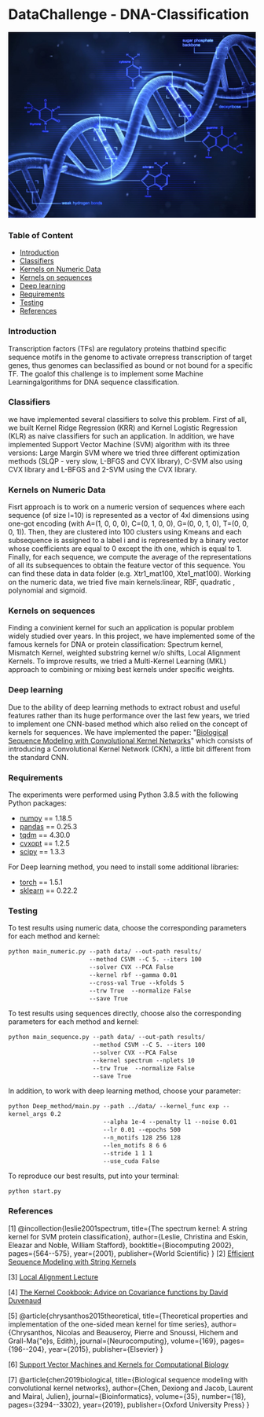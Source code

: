 # DataChallenge - DNA-Classification

<p float="center">
  <img src="Image/DNA_image.jpg" width="900">
</p>

### Table of Content

- [Introduction](#Introduction)
- [Classifiers](#Classifiers)
- [Kernels on Numeric Data](#Kernels_on_Numeric_Data)
- [Kernels on sequences](#Kernels_on_sequences)
- [Deep learning](#Deep_learning)
- [Requirements](#Requirements)
- [Testing](#Testing)
- [References](#References)

### Introduction
Transcription factors (TFs) are regulatory proteins thatbind specific sequence motifs in the genome to activate orrepress transcription of target genes, thus genomes can beclassified as bound or not bound for a specific TF. The goalof this challenge is to implement some Machine Learningalgorithms for DNA sequence classification.

### Classifiers
we have implemented several classifiers to solve this problem.  First of all,  we built Kernel Ridge Regression (KRR) and Kernel Logistic Regression (KLR) as naive classifiers for such an application. In addition, we have implemented Support Vector Machine (SVM) algorithm with its three versions:  Large Margin SVM where we tried three different optimization methods (SLQP - very slow, L-BFGS and CVX library), C-SVM also using CVX library and L-BFGS and 2-SVM using the CVX library.

### Kernels on Numeric Data
Fisrt approach is to work on a numeric version of sequences where each sequence (of size l=10) is represented as a vector of 4xl dimensions using one-got encoding (with A=(1, 0, 0, 0), C=(0, 1, 0, 0), G=(0, 0, 1, 0), T=(0, 0, 0, 1)). Then, they are clustered into 100 clusters using Kmeans and each subsequence is assigned to a label i and is represented by a binary vector whose coefficients are equal to 0 except the ith one, which is equal to 1. Finally, for each sequence, we compute the average of the representations of all its subsequences to obtain the feature vector of this sequence. You can find these data in data folder (e.g. Xtr1_mat100, Xte1_mat100).
Working on the numeric data, we tried five main kernels:linear, RBF, quadratic , polynomial and sigmoid.

### Kernels on sequences
Finding a convinient kernel for such an application is popular problem widely studied over years. In this project, we have implemented some of the famous kernels for DNA or protein classification: Spectrum kernel, Mismatch Kernel, weighted substring kernel w/o shifts, Local Alignment Kernels.
To improve results, we tried a Multi-Kernel Learning (MKL) approach to combining or mixing best kernels under specific weights.

### Deep learning
Due to the ability of deep learning methods to extract robust and useful features rather than its huge performance over the last few years, we tried to implement one CNN-based method which also relied on the concept of kernels for sequences. We have implemented the paper: "[Biological Sequence Modeling with Convolutional Kernel Networks](https://hal.inria.fr/hal-01632912v3/document)" which consists of introducing a Convolutional Kernel Network (CKN), a little bit different from the standard CNN.

### Requirements
The experiments were performed using Python 3.8.5 with the following Python packages:
* [numpy](http://www.numpy.org/) == 1.18.5
* [pandas](https://pandas.pydata.org/) == 0.25.3
* [tqdm](https://tqdm.github.io/) == 4.30.0
* [cvxopt](https://cvxopt.org/) == 1.2.5
* [scipy](https://www.scipy.org/) == 1.3.3

For Deep learning method, you need to install some additional libraries:
* [torch](https://pytorch.org/) == 1.5.1
* [sklearn](https://scikit-learn.org/stable/) == 0.22.2

### Testing
To test results using numeric data, choose the corresponding parameters for each method and kernel:
```
python main_numeric.py --path data/ --out-path results/
                       --method CSVM --C 5. --iters 100
                       --solver CVX --PCA False
                       --kernel rbf --gamma 0.01
                       --cross-val True --kfolds 5
                       --trw True  --normalize False 
                       --save True
```

To test results using sequences directly, choose also the corresponding parameters for each method and kernel:
```
python main_sequence.py --path data/ --out-path results/
                        --method CSVM --C 5. --iters 100
                        --solver CVX --PCA False
                        --kernel spectrum --nplets 10
                        --trw True  --normalize False
                        --save True
```

In addition, to work with deep learning method, choose your parameter:
```
python Deep_method/main.py --path ../data/ --kernel_func exp --kernel_args 0.2
                           --alpha 1e-4 --penalty l1 --noise 0.01
                           --lr 0.01 --epochs 500
                           --n_motifs 128 256 128
                           --len_motifs 8 6 6
                           --stride 1 1 1
                           --use_cuda False
```

To reproduce our best results, put into your terminal:
```
python start.py
```

### References
<a id="1">[1]</a> 
@incollection{leslie2001spectrum,
  title={The spectrum kernel: A string kernel for SVM protein classification},
  author={Leslie, Christina and Eskin, Eleazar and Noble, William Stafford},
  booktitle={Biocomputing 2002},
  pages={564--575},
  year={2001},
  publisher={World Scientific}
}
<a id="1">[2]</a> 
[Efficient Sequence Modeling with String Kernels](https://mstrazar.github.io/tutorial/python/machine-learning/2018/08/31/string-kernels.html)

<a id="1">[3]</a> 
[Local Alignment Lecture](https://www.cs.cmu.edu/~ckingsf/bioinfo-lectures/local.pdf)

<a id="1">[4]</a> 
[The Kernel Cookbook: Advice on Covariance functions by David Duvenaud](http://www.cs.toronto.edu/~duvenaud/cookbook/index.html)

<a id="1">[5]</a>
@article{chrysanthos2015theoretical,
  title={Theoretical properties and implementation of the one-sided mean kernel for time series},
  author={Chrysanthos, Nicolas and Beauseroy, Pierre and Snoussi, Hichem and Grall-Ma{\"e}s, Edith},
  journal={Neurocomputing},
  volume={169},
  pages={196--204},
  year={2015},
  publisher={Elsevier}
}

<a id="1">[6]</a>
[Support Vector Machines and Kernels for Computational Biology](http://www.raetschlab.org/lectures/ismb09tutorial/handout.pdf)

<a id="1">[7]</a> 
@article{chen2019biological,
  title={Biological sequence modeling with convolutional kernel networks},
  author={Chen, Dexiong and Jacob, Laurent and Mairal, Julien},
  journal={Bioinformatics},
  volume={35},
  number={18},
  pages={3294--3302},
  year={2019},
  publisher={Oxford University Press}
}

